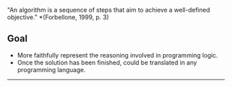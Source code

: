 "An algorithm is a sequence of steps that aim to achieve a well-defined objective." *(Forbellone, 1999, p. 3)

## Goal
- More faithfully represent the reasoning involved in programming logic.
- Once the solution has been finished, could be translated in any programming language.

---